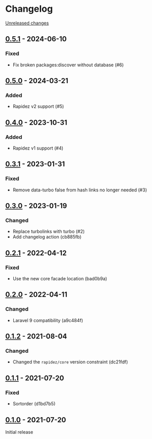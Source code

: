 # Changelog 

[Unreleased changes](https://github.com/rapidez/mageprince-faq/compare/0.5.1...master)
## [0.5.1](https://github.com/rapidez/mageprince-faq/releases/tag/0.5.1) - 2024-06-10

### Fixed

- Fix broken packages:discover without database (#6)

## [0.5.0](https://github.com/rapidez/mageprince-faq/releases/tag/0.5.0) - 2024-03-21

### Added

- Rapidez v2 support (#5)

## [0.4.0](https://github.com/rapidez/mageprince-faq/releases/tag/0.4.0) - 2023-10-31

### Added

- Rapidez v1 support (#4)

## [0.3.1](https://github.com/rapidez/mageprince-faq/releases/tag/0.3.1) - 2023-01-31

### Fixed

- Remove data-turbo false from hash links no longer needed (#3)

## [0.3.0](https://github.com/rapidez/mageprince-faq/releases/tag/0.3.0) - 2023-01-19

### Changed

- Replace turbolinks with turbo (#2)
- Add changelog action (cb885fb)

## [0.2.1](https://github.com/rapidez/mageprince-faq/releases/tag/0.2.1) - 2022-04-12

### Fixed

- Use the new core facade location (bad0b9a)

## [0.2.0](https://github.com/rapidez/mageprince-faq/releases/tag/0.2.0) - 2022-04-11

### Changed

- Laravel 9 compatibility (a9c484f)

## [0.1.2](https://github.com/rapidez/mageprince-faq/releases/tag/0.1.2) - 2021-08-04

### Changed

- Changed the `rapidez/core` version constraint (dc21fdf)

## [0.1.1](https://github.com/rapidez/mageprince-faq/releases/tag/0.1.1) - 2021-07-20

### Fixed

- Sortorder (d1bd7b5)

## [0.1.0](https://github.com/rapidez/mageprince-faq/releases/tag/0.1.0) - 2021-07-20

Initial release

